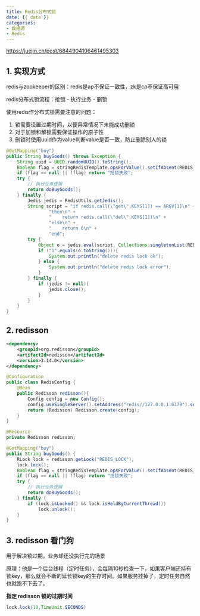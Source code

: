 ```yaml
---
title: Redis分布式锁
date: {{ date }}
categories:
- 数据源
- Redis
---
```


https://juejin.cn/post/6844904106461495303

## 1. 实现方式

redis与zookeeper的区别：redis是ap不保证一致性，zk是cp不保证高可用

redis分布式锁流程：抢锁 - 执行业务 - 删锁

使用redis作分布式锁需要注意的问题：

1. 锁需要设置过期时间，以便异常情况下未能成功删锁
2. 对于加锁和解锁需要保证操作的原子性
3. 删锁时使用uuid作为value判断value是否一致，防止删除别人的锁

```java
@GetMapping("buy")
public String buyGoods() throws Exception {
    String uuid = UUID.randomUUID().toString();
    Boolean flag = stringRedisTemplate.opsForValue().setIfAbsent(REDIS_LOCK, uuid, 10L, TimeUnit.SECONDS);
    if (flag == null || !flag) return "抢锁失败";
    try {
        // 执行业务逻辑
        return doBuyGoods();
    } finally {
        Jedis jedis = RedisUtils.getJedis();
        String script = "if redis.call(\"get\",KEYS[1]) == ARGV[1]\n" +
                "then\n" +
                "    return redis.call(\"del\",KEYS[1])\n" +
                "else\n" +
                "    return 0\n" +
                "end";
        try {
            Object o = jedis.eval(script, Collections.singletonList(REDIS_LOCK), Collections.singletonList(uuid));
            if ("1".equals(o.toString())){
                System.out.println("delete redis lock ok");
            } else {
                System.out.println("delete redis lock error");
            }
        } finally {
            if (jedis != null){
                jedis.close();
            }
        }
    }
}
```

## 2. redisson

```xml
<dependency>
    <groupId>org.redisson</groupId>
    <artifactId>redisson</artifactId>
    <version>3.14.0</version>
</dependency>
```

```java
@Configuration
public class RedisConfig {
    @Bean
    public Redisson redisson(){
        Config config = new Config();
        config.useSingleServer().setAddress("redis//127.0.0.1:6379").setDatabase(0);
        return (Redisson) Redisson.create(config);
    }
}
```

```java
@Resource
private Redisson redisson;

@GetMapping("buy")
public String buyGoods() {
    RLock lock = redisson.getLock("REDIS_LOCK");
    lock.lock();
    Boolean flag = stringRedisTemplate.opsForValue().setIfAbsent(REDIS_LOCK, uuid, 10L, TimeUnit.SECONDS);
    if (flag == null || !flag) return "抢锁失败";
    try {
        // 执行业务逻辑
        return doBuyGoods();
    } finally {
        if (lock.isLocked() && lock.isHeldByCurrentThread())
            lock.unlock();
    }
}
```

## 3. redisson 看门狗

用于解决锁过期，业务却还没执行完的场景

原理：他是一个后台线程（定时任务），会每隔10秒检查一下，如果客户端还持有锁key，那么就会不断的延长锁key的生存时间。如果服务挂掉了，定时任务自然也就跑不下去了。

**指定 redisson 锁的过期时间**

```java
lock.lock(10,TimeUnit.SECONDS)
```

